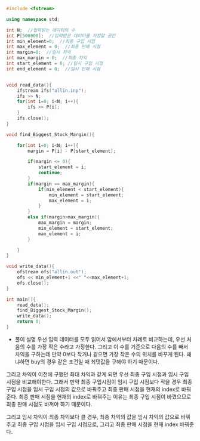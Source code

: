 ```c++
#include <fstream>

using namespace std;

int N;  //입력받는 데이터의 수
int P[500000];  //입력받은 데이터를 저장할 공간
int min_element=0;  //최종 구입 시점  
int max_element = 0;  //최종 판매 시점  
int margin=0;  //임시 차익  
int max_margin = 0;  //최종 차익  
int start_element = 0; //임시 구입 시점  
int end_element = 0;  //임시 판매 시점  


void read_data(){
    ifstream ifs("allin.inp");
    ifs >> N;
    for(int i=0; i<N; i++){
        ifs >> P[i];
    }
    ifs.close();
}

void find_Biggest_Stock_Margin(){

    for(int i=0; i<N; i++){
        margin = P[i] - P[start_element];

        if(margin <= 0){
            start_element = i;
            continue;
        }
        if(margin == max_margin){
            if(min_element < start_element){
                min_element = start_element;
                max_element = i;
            }
        }
        else if(margin>max_margin){
            max_margin = margin;
            min_element = start_element;
            max_element = i;
        }

    }
}

void write_data(){
    ofstream ofs("allin.out");
    ofs << min_element+1 <<" "<<max_element+1;
    ofs.close();
}

int main(){
    read_data();
    find_Biggest_Stock_Margin();
    write_data();
    return 0;
}
```

+ 풀이 설명
 우선 입력 데이터를 모두 읽어서 앞에서부터 차례로 비교하는데, 우선 처음의 수를 가장 작은 수라고 가정한다. 그리고 이 수를 기준으로 다음의 수를 빼서 차익을 구하는데 만약 0보다 작거나 같으면 가장 작은 수의 위치를 바꾸게 된다. 왜냐하면 buy의 경우 같은 조건일 때 최댓값을 구해야 하기 때문이다.  
 
 그리고 차익이 이전에 구했던 최대 차익과 같게 되면 우선 최종 구입 시점과 임시 구입 시점을 비교해야한다.
 그래서 만약 최종 구입시점이 임시 구입 시점보다 작을 경우 최종 구입 시점을 임시 구입 시점의 값으로 바꿔주고 최종 판매 시점을 현재의 index로 바꿔준다. 최종 판매 시점을 현재의 index로 바꿔주는 이유는 최종 구입 시점이 바꼈으므로 최종 판매 시점도 바껴야 하기 때문이다.   
 
 그리고 임시 차익이 최종 차익보다 클 경우, 최종 차익의 값을 임시 차익의 값으로 바꿔주고 최종 구입 시점을 임시 구입 시점으로, 그리고 최종 판매 시점을 현재 index 바꿔준다.
 
 
 
